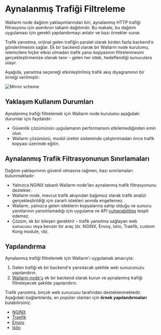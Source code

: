 # Aynalanmış Trafiği Filtreleme

Wallarm node dağıtım yaklaşımlarından biri, aynalanmış HTTP trafiği filtrasyonu için asenkron tabanlı dağıtımdır. Bu makale, bu dağıtım uygulaması için gerekli yapılandırmayı anlatır ve bazı örnekler sunar.

Trafik yansıtma, orijinal gelen trafiğin paralel olarak birden fazla backend'e gönderilmesini sağlar. Ek bir backend olarak bir Wallarm node kurulumu, istemcilere hiçbir etkisi olmadan trafik yansı kopyasının filtrelenmesini gerçekleştirmenize olanak tanır – gelen her istek, hedeflendiği sunuculara ulaşır.

Aşağıda, yansıtma seçeneği etkinleştirilmiş trafik akış diyagramının bir örneği verilmiştir:

![Mirror scheme](../../../images/waf-installation/aws/terraform/wallarm-for-mirrored-traffic.png)

## Yaklaşım Kullanım Durumları

Aynalanmış trafiği filtrelemek için Wallarm node kurulumu aşağıdaki durumlar için faydalıdır:

* Güvenlik çözümünün uygulamanın performansını etkilemediğinden emin olun.
* Wallarm çözümünü, modül üretim sisteminde çalıştırılmadan önce trafik kopyası üzerinde eğitin.

## Aynalanmış Trafik Filtrasyonunun Sınırlamaları

Dağıtım yaklaşımının güvenli olmasına rağmen, bazı sınırlamaları bulunmaktadır:

* Yalnızca NGINX tabanlı Wallarm node'ları aynalanmış trafik filtrasyonunu destekler.
* Wallarm node, mevcut trafik akışından bağımsız olarak trafik analizi gerçekleştirildiği için zararlı istekleri anında engellemez.
* Wallarm, yalnızca gelen isteklerin kopyalarına sahip olduğu ve sunucu yanıtlarının yansıtılamadığı için uygulama ve API [vulnerabilities](../../../about-wallarm/detecting-vulnerabilities.md) tespit edemez.
* Çözüm, ek bir bileşen gerektirir – trafik yansıtma sağlayan web sunucusu veya benzer bir araç (ör. NGINX, Envoy, Istio, Traefik, custom Kong module, vb).

## Yapılandırma

Aynalanmış trafiği filtrelemek için Wallarm'ı uygulamak amacıyla:

1. Gelen trafiği ek bir backend'e yansıtacak şekilde web sunucunuzu yapılandırın.
1. [Wallarm node'u](../../../installation/supported-deployment-options.md) ek bir backend olarak kurun ve aynalanmış trafiği filtreleyecek şekilde yapılandırın.

Trafik yansıtma, birçok web sunucusu tarafından desteklenmektedir. Aşağıdaki bağlantılarda, en popüler olanları için **örnek yapılandırmaları** bulabilirsiniz:

* [NGINX](nginx-example.md)
* [Traefik](traefik-example.md)
* [Envoy](envoy-example.md)
* [Istio](istio-example.md)